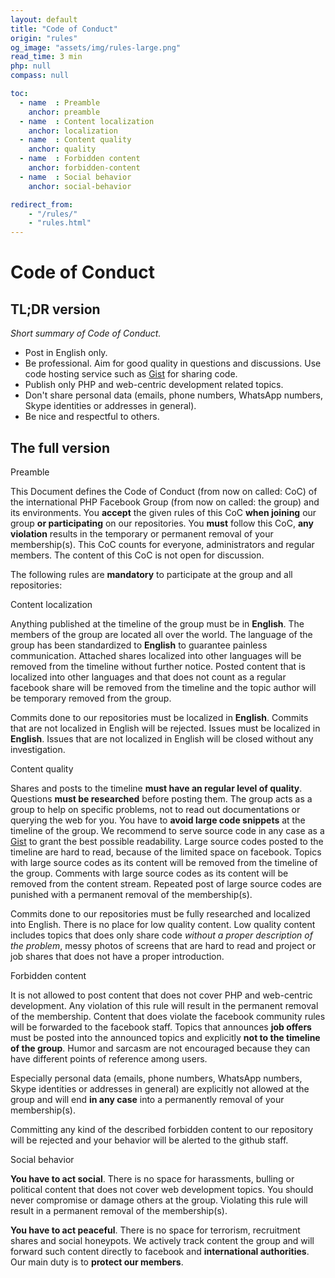 ```yaml
---
layout: default
title: "Code of Conduct"
origin: "rules"
og_image: "assets/img/rules-large.png"
read_time: 3 min
php: null
compass: null

toc:
  - name  : Preamble
    anchor: preamble
  - name  : Content localization
    anchor: localization
  - name  : Content quality
    anchor: quality
  - name  : Forbidden content
    anchor: forbidden-content
  - name  : Social behavior
    anchor: social-behavior

redirect_from:
    - "/rules/"
    - "rules.html"
---
```


# Code of Conduct

## TL;DR version

*Short summary of Code of Conduct.*

* Post in English only.
* Be professional. Aim for good quality in questions and discussions. Use code hosting service such as [Gist](https.//gist.github.com) for sharing code.
* Publish only PHP and web-centric development related topics.
* Don't share personal data (emails, phone numbers, WhatsApp numbers, Skype identities or addresses in general).
* Be nice and respectful to others.

## The full version

<ui-ribbon color="grey" id="preamble">Preamble</ui-ribbon>

This Document defines the Code of Conduct (from now on called: CoC) of the
international PHP Facebook Group (from now on called: the group) and its environments.
You **accept** the given rules of this CoC **when joining** our group **or participating** on our repositories.
You **must** follow this CoC, **any violation** results in the temporary or permanent removal of your membership(s).
This CoC counts for everyone, administrators and regular members. The content of this CoC is not open for discussion.

The following rules are **mandatory** to participate at the group and all repositories:

<ui-ribbon id="localization">Content localization</ui-ribbon>

Anything published at the timeline of the group must be in **English**. The members of the group are located all over
the world. The language of the group has been standardized to **English** to guarantee painless communication. Attached
shares localized into other languages will be removed from the timeline without further notice. Posted content that is
localized into other languages and that does not count as a regular facebook share will be removed from the timeline and
the topic author will be temporary removed from the group.

Commits done to our repositories must be localized in **English**. Commits that are not localized in English will be rejected.
Issues must be localized in **English**. Issues that are not localized in English will be closed without any investigation.

<ui-ribbon id="quality">Content quality</ui-ribbon>

Shares and posts to the timeline **must have an regular level of quality**. Questions **must be researched** before posting them.
The group acts as a group to help on specific problems, not to read out documentations or querying the web for you. You
have to **avoid large code snippets** at the timeline of the group. We recommend to serve source code in any case as a
[Gist](https://gist.github.com) to grant the best possible readability. Large source codes posted to the timeline are
hard to read, because of the limited space on facebook. Topics with large source codes as its content will be removed from
the timeline of the group. Comments with large source codes as its content will be removed from the content stream. Repeated
post of large source codes are punished with a permanent removal of the membership(s).

Commits done to our repositories must be fully researched and localized into English. There is no place for low quality content. Low quality content includes topics that does only share code *without a proper description of the problem*, messy photos of screens that are hard to read and project or job shares that does not have a proper introduction.

<ui-ribbon id="forbidden-content">Forbidden content</ui-ribbon>

It is not allowed to post content that does not cover PHP and web-centric development. Any violation of this rule will result in
the permanent removal of the membership. Content that does violate the facebook community rules will be forwarded to the
facebook staff. Topics that announces **job offers** must be posted into the announced topics and explicitly **not to the timeline of the group**.
Humor and sarcasm are not encouraged because they can have different points of reference among users.

Especially personal data (emails, phone numbers, WhatsApp numbers, Skype identities or addresses in general) are explicitly not allowed at the group and will end **in any case** into a permanently removal of your membership(s).

Committing any kind of the described forbidden content to our repository will be rejected and your behavior will be alerted to the github staff.

<ui-ribbon id="social-behavior">Social behavior</ui-ribbon>

**You have to act social**. There is no space for harassments, bulling or political content that does not cover web development topics.
You should never compromise or damage others at the group. Violating this rule will result in a permanent removal of the membership(s).

**You have to act peaceful**. There is no space for terrorism, recruitment shares and social honeypots. We actively track content the group and will forward such content directly to facebook and **international authorities**. Our main duty is to **protect our members**.

